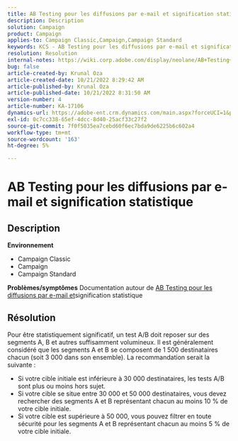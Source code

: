 ```yaml
---
title: AB Testing pour les diffusions par e-mail et signification statistique
description: Description
solution: Campaign
product: Campaign
applies-to: Campaign Classic,Campaign,Campaign Standard
keywords: KCS - AB Testing pour les diffusions par e-mail et signification statistique
resolution: Resolution
internal-notes: https://wiki.corp.adobe.com/display/neolane/AB+Testing+for+Email+Deliveries
bug: false
article-created-by: Krunal Oza
article-created-date: 10/21/2022 8:29:42 AM
article-published-by: Krunal Oza
article-published-date: 10/21/2022 8:31:50 AM
version-number: 4
article-number: KA-17106
dynamics-url: https://adobe-ent.crm.dynamics.com/main.aspx?forceUCI=1&pagetype=entityrecord&etn=knowledgearticle&id=fa5ed781-1a51-ed11-bba2-0022480867fb
exl-id: 0c7cc338-65ef-4dcc-8d40-25acf33c27f2
source-git-commit: 7f0f5035ea7cebd60f6ec7bda9de6225b6c602a4
workflow-type: tm+mt
source-wordcount: '163'
ht-degree: 5%

---
```


# AB Testing pour les diffusions par e-mail et signification statistique

## Description

<b>Environnement</b>
- Campaign Classic
- Campaign
- Campaign Standard



<b>Problèmes/symptômes</b>
Documentation autour de [AB Testing pour les diffusions par e-mail et](https://wiki.corp.adobe.com/display/neolane/AB+Testing+for+Email+Deliveries)signification statistique


## Résolution


Pour être statistiquement significatif, un test A/B doit reposer sur des segments A, B et autres suffisamment volumineux. Il est généralement considéré que les segments A et B se composent de 1 500 destinataires chacun (soit 3 000 dans son ensemble). La recommandation serait la suivante :

- Si votre cible initiale est inférieure à 30 000 destinataires, les tests A/B sont plus ou moins hors sujet.
- Si votre cible se situe entre 30 000 et 50 000 destinataires, vous devez rechercher des segments A et B représentant chacun au moins 10 % de votre cible initiale.
- Si votre cible est supérieure à 50 000, vous pouvez filtrer en toute sécurité pour les segments A et B représentant chacun au moins 5 % de votre cible initiale.
